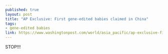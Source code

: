 ```yaml
---
published: true
layout: post
title: "AP Exclusive: First gene-edited babies claimed in China"
tags: 
- gene-edited babies
link: https://www.washingtonpost.com/world/asia_pacific/ap-exclusive-first-gene-edited-babies-claimed-in-china/2018/11/25/bb9b74de-f124-11e8-99c2-cfca6fcf610c_story.html?noredirect=on&utm_term=.732cc8855484
---
```


STOP!!!
